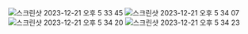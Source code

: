 ![스크린샷 2023-12-21 오후 5 33 45](https://github.com/SwanyCastle/oz_be_class/assets/49240318/82fec89d-6bed-402e-b0a6-cee2c1de88a6)
![스크린샷 2023-12-21 오후 5 34 07](https://github.com/SwanyCastle/oz_be_class/assets/49240318/9a41b80f-380a-4a8a-8638-2e142e8899e4)
![스크린샷 2023-12-21 오후 5 34 20](https://github.com/SwanyCastle/oz_be_class/assets/49240318/0008a045-72e3-4d96-a302-87ce7b80d20b)
![스크린샷 2023-12-21 오후 5 34 23](https://github.com/SwanyCastle/oz_be_class/assets/49240318/a6ed853a-ee6d-4987-82bc-3913319a967d)
